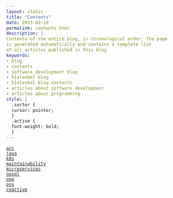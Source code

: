 ```yaml
---
layout: static
title: "Contents"
date: 2023-02-19
permalink: contents.html
description: |
Contents of the entire blog, in chronological order; the page
is generated automatically and contains a complete list
of all articles published in this blog
keywords:
- blog
- contents
- software development blog
- h1alexbel blog
- h1alexbel blog contents
- articles about software development
- articles about programming
style: |
  .sorter {
  cursor: pointer;
  }
  .active {
  font-weight: bold;
  }
---
```


[```arc```](/tag/arc.html)
<br>
[```java```](/tag/java.html)
<br>
[```k8s```](/tag/k8s.html)
<br>
[```maintainability```](/tag/maintainability.html)
<br>
[```microservices```](/tag/microservices.html)
<br>
[```nosql```](/tag/nosql.html)
<br>
[```oop```](/tag/oop.html)
<br>
[```oss```](/tag/oss.html)
<br>
[```reactive```](/tag/reactive.html)
<br>